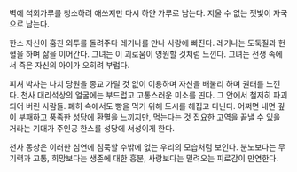 벽에 석회가루를 청소하려 애쓰지만 다시 하얀 가루로 남는다. 지울 수 없는 잿빛이 자국으로 남는다.

한스 자신이 훔친 외투를 돌려주다 레기나를 만나 사랑에 빠진다. 레기나는 도둑질과 헌혈을 하며 삶을 이어간다. 그녀는 이 괴로움이 영원할 것처럼 느낀다. 그녀는 전쟁 속에서 죽은 자신의 아이가 오히려 부럽다.

피셔 박사는 나치 당원을 종교 가릴 것 없이 이용하며 자신을 배불리 하며 권태를 느낀다. 천사 대리석상의 얼굴에는 부드럽고 고통스러운 미소를 띤다. 그 안에서 철저히 파괴되어 버린 사람들. 폐허 속에서도 빵을 먹기 위해 도시를 헤집고 다닌다. 어쩌면 내면 깊이 부패하고 풍족한 성당에 환멸을 느끼지만, 먹는다는 것 집요한 고역을 끝낼 수 있을 거라는 기대가 주인공 한스를 성당에 서성이게 한다.

천사 동상은 이러한 심연에 침묵할 수밖에 없는 우리의 모습처럼 보인다. 분노보다는 무기력과 고통, 희망보다는 생존에 대한 흥분, 사랑보다는 밀려오는 피로감이 만연한다.
